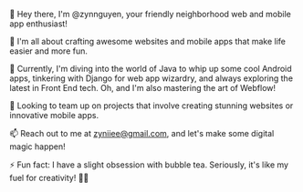 👋 Hey there, I'm @zynnguyen, your friendly neighborhood web and mobile app enthusiast!

👀 I'm all about crafting awesome websites and mobile apps that make life easier and more fun.

🌱 Currently, I'm diving into the world of Java to whip up some cool Android apps, tinkering with Django for web app wizardry, and always exploring the latest in Front End tech. Oh, and I'm also mastering the art of Webflow!

💞️ Looking to team up on projects that involve creating stunning websites or innovative mobile apps.

📫 Reach out to me at zyniiee@gmail.com, and let's make some digital magic happen!

⚡ Fun fact: I have a slight obsession with bubble tea. Seriously, it's like my fuel for creativity! 🧋✨

<!---
zynnguyen/zynnguyen is a ✨ special ✨ repository because its `README.md` (this file) appears on your GitHub profile.
You can click the Preview link to take a look at your changes.
--->

